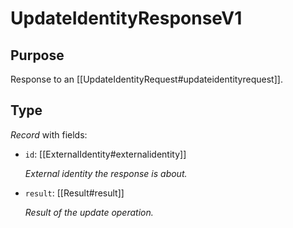 # UpdateIdentityResponseV1

## Purpose

<!-- --8<-- [start:purpose] -->
Response to an [[UpdateIdentityRequest#updateidentityrequest]].
<!-- --8<-- [end:purpose] -->

## Type

<!-- --8<-- [start:type] -->
<div class="type">

*Record* with fields:

- `id`: [[ExternalIdentity#externalidentity]]

  *External identity the response is about.*

- `result`: [[Result#result]]

  *Result of the update operation.*

</div>
<!-- --8<-- [end:type] -->
